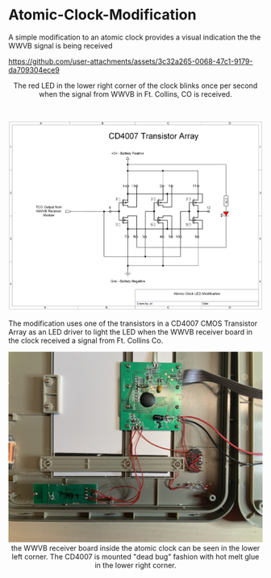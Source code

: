 # Atomic-Clock-Modification
A simple modification to an atomic clock provides a visual indication the the WWVB signal is being received


https://github.com/user-attachments/assets/3c32a265-0068-47c1-9179-da709304ece9
<p align="center">The red LED in the lower right corner of the clock blinks once per second when the signal from WWVB in Ft. Collins, CO is received.</p><br>
<p align="center"><img src="/images/Atomic Clock Modification.png"/>
<p align="left">
The modification uses one of the transistors in a CD4007 CMOS Transistor Array as an LED driver to light the LED when the WWVB receiver board in the clock received a signal from Ft. Collins Co.

<p align="center"><img src="/images/Clock Internals.JPG"/>
the WWVB receiver board inside the atomic clock can be seen in the lower left corner. The CD4007 is mounted "dead bug" fashion with hot melt glue in the lower right corner.

